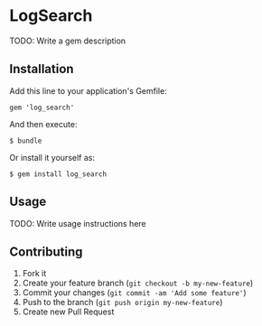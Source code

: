 # LogSearch

TODO: Write a gem description

## Installation

Add this line to your application's Gemfile:

    gem 'log_search'

And then execute:

    $ bundle

Or install it yourself as:

    $ gem install log_search

## Usage

TODO: Write usage instructions here

## Contributing

1. Fork it
2. Create your feature branch (`git checkout -b my-new-feature`)
3. Commit your changes (`git commit -am 'Add some feature'`)
4. Push to the branch (`git push origin my-new-feature`)
5. Create new Pull Request
